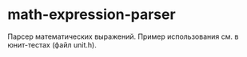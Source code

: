 # math-expression-parser
Парсер математических выражений. Пример использования см. в юнит-тестах (файл unit.h).
